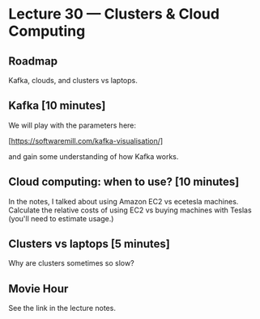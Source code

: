 # Lecture 30 — Clusters & Cloud Computing

## Roadmap

Kafka, clouds, and clusters vs laptops.

## Kafka [10 minutes]

We will play with the parameters here:

[https://softwaremill.com/kafka-visualisation/]

and gain some understanding of how Kafka works.

## Cloud computing: when to use? [10 minutes]

In the notes, I talked about using Amazon EC2 vs ecetesla machines. Calculate the relative
costs of using EC2 vs buying machines with Teslas (you'll need to estimate usage.)

## Clusters vs laptops [5 minutes]

Why are clusters sometimes so slow?

## Movie Hour

See the link in the lecture notes.

